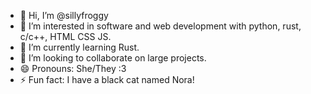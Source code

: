 - 👋 Hi, I’m @sillyfroggy
- 👀 I’m interested in software and web development with python, rust, c/c++, HTML CSS JS.
- 🌱 I’m currently learning Rust.
- 💞️ I’m looking to collaborate on large projects.
- 😄 Pronouns: She/They :3
- ⚡ Fun fact: I have a black cat named Nora!

<!---
sillyfroggy/sillyfroggy is a ✨ special ✨ repository because its `README.md` (this file) appears on your GitHub profile.
You can click the Preview link to take a look at your changes.
--->
